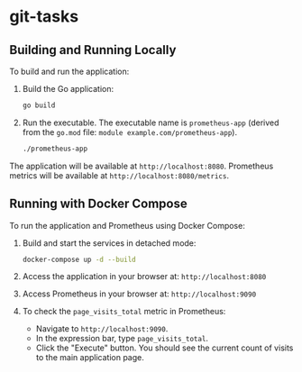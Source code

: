 # git-tasks

## Building and Running Locally

To build and run the application:

1.  Build the Go application:
    ```bash
    go build
    ```

2.  Run the executable. The executable name is `prometheus-app` (derived from the `go.mod` file: `module example.com/prometheus-app`).
    ```bash
    ./prometheus-app
    ```

The application will be available at `http://localhost:8080`.
Prometheus metrics will be available at `http://localhost:8080/metrics`.

## Running with Docker Compose

To run the application and Prometheus using Docker Compose:

1.  Build and start the services in detached mode:
    ```bash
    docker-compose up -d --build
    ```

2.  Access the application in your browser at: `http://localhost:8080`

3.  Access Prometheus in your browser at: `http://localhost:9090`

4.  To check the `page_visits_total` metric in Prometheus:
    *   Navigate to `http://localhost:9090`.
    *   In the expression bar, type `page_visits_total`.
    *   Click the "Execute" button. You should see the current count of visits to the main application page.